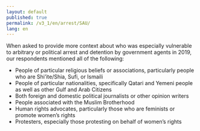 ```yaml
---
layout: default
published: true
permalink: /v3_1/en/arrest/SAU/
lang: en
---
```


When asked to provide more context about who was especially vulnerable to arbitrary or political arrest and detention by government agents in 2019, our respondents mentioned all of the following:

-	People of particular religious beliefs or associations, particularly people who are Shi’ite/Shia, Sufi, or Ismaili 
-	People of particular nationalities, specifically Qatari and Yemeni people as well as other Gulf and Arab Citizens
-	Both foreign and domestic political journalists or other opinion writers 
-	People associated with the Muslim Brotherhood
-	Human rights advocates, particularly those who are feminists or promote women’s rights
-	Protesters, especially those protesting on behalf of women’s rights 

